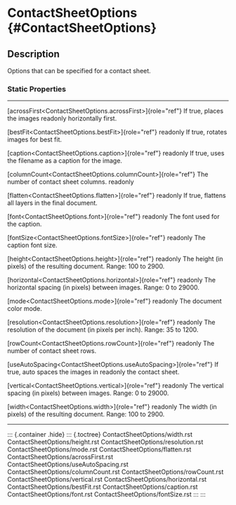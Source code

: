ContactSheetOptions {#ContactSheetOptions}
===================

Description
-----------

Options that can be specified for a contact sheet.

### Static Properties

  -------------------------------------------------------------------- ------------------------------------
  [acrossFirst\<ContactSheetOptions.acrossFirst\>]{role="ref"}         If true, places the images
  readonly                                                             horizontally first.

  [bestFit\<ContactSheetOptions.bestFit\>]{role="ref"} readonly        If true, rotates images for best
                                                                       fit.

  [caption\<ContactSheetOptions.caption\>]{role="ref"} readonly        If true, uses the filename as a
                                                                       caption for the image.

  [columnCount\<ContactSheetOptions.columnCount\>]{role="ref"}         The number of contact sheet columns.
  readonly                                                             

  [flatten\<ContactSheetOptions.flatten\>]{role="ref"} readonly        If true, flattens all layers in the
                                                                       final document.

  [font\<ContactSheetOptions.font\>]{role="ref"} readonly              The font used for the caption.

  [fontSize\<ContactSheetOptions.fontSize\>]{role="ref"} readonly      The caption font size.

  [height\<ContactSheetOptions.height\>]{role="ref"} readonly          The height (in pixels) of the
                                                                       resulting document. Range: 100 to
                                                                       2900.

  [horizontal\<ContactSheetOptions.horizontal\>]{role="ref"} readonly  The horizontal spacing (in pixels)
                                                                       between images. Range: 0 to 29000.

  [mode\<ContactSheetOptions.mode\>]{role="ref"} readonly              The document color mode.

  [resolution\<ContactSheetOptions.resolution\>]{role="ref"} readonly  The resolution of the document (in
                                                                       pixels per inch). Range: 35 to 1200.

  [rowCount\<ContactSheetOptions.rowCount\>]{role="ref"} readonly      The number of contact sheet rows.

  [useAutoSpacing\<ContactSheetOptions.useAutoSpacing\>]{role="ref"}   If true, auto spaces the images in
  readonly                                                             the contact sheet.

  [vertical\<ContactSheetOptions.vertical\>]{role="ref"} readonly      The vertical spacing (in pixels)
                                                                       between images. Range: 0 to 29000.

  [width\<ContactSheetOptions.width\>]{role="ref"} readonly            The width (in pixels) of the
                                                                       resulting document. Range: 100 to
                                                                       2900.
  -------------------------------------------------------------------- ------------------------------------

::: {.container .hide}
::: {.toctree}
ContactSheetOptions/width.rst ContactSheetOptions/height.rst
ContactSheetOptions/resolution.rst ContactSheetOptions/mode.rst
ContactSheetOptions/flatten.rst ContactSheetOptions/acrossFirst.rst
ContactSheetOptions/useAutoSpacing.rst
ContactSheetOptions/columnCount.rst ContactSheetOptions/rowCount.rst
ContactSheetOptions/vertical.rst ContactSheetOptions/horizontal.rst
ContactSheetOptions/bestFit.rst ContactSheetOptions/caption.rst
ContactSheetOptions/font.rst ContactSheetOptions/fontSize.rst
:::
:::

